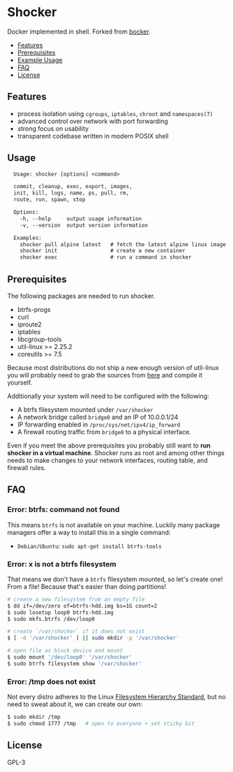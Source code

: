 # Shocker
Docker implemented in shell. Forked from
[bocker](https://github.com/p8952/bocker).

- [Features](#features)
- [Prerequisites](#prerequisites)
- [Example Usage](#example-usage)
- [FAQ](#faq)
- [License](#license)

## Features
- process isolation using `cgroups`, `iptables`, `chroot` and `namespaces(7)`
- advanced control over network with port forwarding
- strong focus on usability
- transparent codebase written in modern POSIX shell

## Usage
```txt
  Usage: shocker [options] <command>

  commit, cleanup, exec, export, images,
  init, kill, logs, name, ps, pull, rm,
  route, run, spawn, stop

  Options:
    -h, --help     output usage information
    -v, --version  output version information

  Examples:
    shocker pull alpine latest   # fetch the latest alpine linux image
    shocker init                 # create a new container
    shocker exec                 # run a command in shocker
```

## Prerequisites
The following packages are needed to run shocker.

* btrfs-progs
* curl
* iproute2
* iptables
* libcgroup-tools
* util-linux >= 2.25.2
* coreutils >= 7.5

Because most distributions do not ship a new enough version of util-linux you
will probably need to grab the sources from
[here](https://www.kernel.org/pub/linux/utils/util-linux/v2.25/) and compile it
yourself.

Additionally your system will need to be configured with the following:

* A btrfs filesystem mounted under `/var/shocker`
* A network bridge called `bridge0` and an IP of 10.0.0.1/24
* IP forwarding enabled in `/proc/sys/net/ipv4/ip_forward`
* A firewall routing traffic from `bridge0` to a physical interface.

Even if you meet the above prerequisites you probably still want to **run
shocker in a virtual machine**. Shocker runs as root and among other things
needs to make changes to your network interfaces, routing table, and firewall
rules.

## FAQ
### Error: btrfs: command not found
This means `btrfs` is not available on your machine. Luckily many package
managers offer a way to install this in a single command:
- `Debian/Ubuntu`: `sudo apt-get install btrfs-tools`

### Error: x is not a btrfs filesystem
That means we don't have a `btrfs` filesystem mounted, so let's create one!
From a file! Because that's easier than doing partitions!
```sh
# create a new filesystem from an empty file
$ dd if=/dev/zero of=btrfs-hdd.img bs=1G count=2
$ sudo losetup loop0 btrfs-hdd.img
$ sudo mkfs.btrfs /dev/loop0

# create `/var/shocker` if it does not exist
$ [ -d '/var/shocker' ] || sudo mkdir -p '/var/shocker'

# open file as block device and mount
$ sudo mount '/dev/loop0' '/var/shocker'
$ sudo btrfs filesystem show '/var/shocker'
```

### Error: /tmp does not exist
Not every distro adheres to the Linux
[Filesystem Hierarchy Standard](https://en.wikipedia.org/wiki/Filesystem_Hierarchy_Standard),
but no need to sweat about it, we can create our own:
```sh
$ sudo mkdir /tmp
$ sudo chmod 1777 /tmp   # open to everyone + set sticky bit
```

## License
GPL-3
